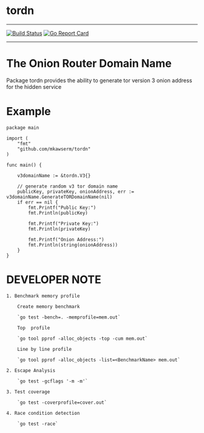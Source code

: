 # tordn 
-------------------------------------------------

[![Build Status](https://travis-ci.com/mkawserm/tordn.svg?branch=master)](https://travis-ci.com/mkawserm/tordn) [![Go Report Card](https://goreportcard.com/badge/github.com/mkawserm/tordn)](https://goreportcard.com/report/github.com/mkawserm/tordn)

-------------------------------------------------

# The Onion Router Domain Name

Package tordn provides the ability to generate tor version 3 onion address for the hidden service

# Example

```
package main

import (
	"fmt"
	"github.com/mkawserm/tordn"
)

func main() {

	v3domainName := &tordn.V3{}

	// generate random v3 tor domain name
	publicKey, privateKey, onionAddress, err := v3domainName.GenerateTORDomainName(nil)
	if err == nil {
		fmt.Printf("Public Key:")
		fmt.Println(publicKey)

		fmt.Printf("Private Key:")
		fmt.Println(privateKey)

		fmt.Printf("Onion Address:")
		fmt.Println(string(onionAddress))
	}
}

```

# DEVELOPER NOTE 
    1. Benchmark memory profile
        
        Create memory benchmark
         
        `go test -bench=. -memprofile=mem.out`
    
        Top  profile
             
        `go tool pprof -alloc_objects -top -cum mem.out`
        
        Line by line profile
        
        `go tool pprof -alloc_objects -list=<BenchmarkName> mem.out`
    
    2. Escape Analysis
        
        `go test -gcflags '-m -m'`
        
    3. Test coverage
    
        `go test -coverprofile=cover.out`
        
    4. Race condition detection
    
        `go test -race`

